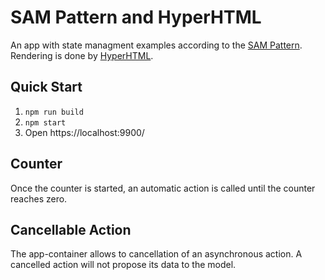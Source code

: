 # SAM Pattern and HyperHTML

An app with state managment examples according to the [SAM Pattern](http://sam.js.org/). Rendering is done by [HyperHTML](https://viperhtml.js.org/).

## Quick Start

1.  `npm run build`
2.  `npm start`
3.  Open https://localhost:9900/

## Counter

Once the counter is started, an automatic action is called until the counter reaches zero.

## Cancellable Action

The app-container allows to cancellation of an asynchronous action. A cancelled action will not propose its data to the model.
